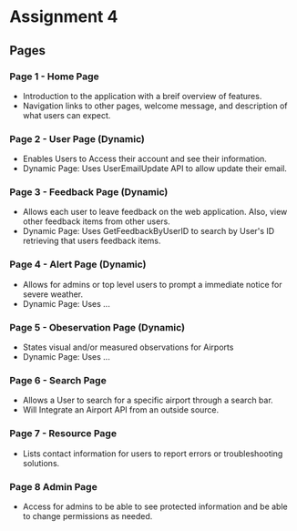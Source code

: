# **Assignment 4**

## **Pages**

### Page 1 - Home Page
- Introduction to the application with a breif overview of features.
- Navigation links to other pages, welcome message, and description of what users can expect.

### Page 2 - User Page (Dynamic)
-  Enables Users to Access their account and see their information.
-  Dynamic Page: Uses UserEmailUpdate API to allow update their email.

### Page 3 - Feedback Page (Dynamic)
-  Allows each user to leave feedback on the web application. Also, view other feedback items from other users.
-  Dynamic Page: Uses GetFeedbackByUserID to search by User's ID retrieving that users feedback items.

### Page 4 - Alert Page (Dynamic)
-  Allows for admins or top level users to prompt a immediate notice for severe weather.
-  Dynamic Page: Uses ...

### Page 5 - Obeservation Page (Dynamic)
-  States visual and/or measured observations for Airports
-  Dynamic Page: Uses ...

### Page 6 - Search Page
-  Allows a User to search for a specific airport through a search bar.
-  Will Integrate an Airport API from an outside source.

### Page 7 - Resource Page
-  Lists contact information for users to report errors or troubleshooting solutions.

### Page 8 Admin Page
- Access for admins to be able to see protected information and be able to change permissions as needed.